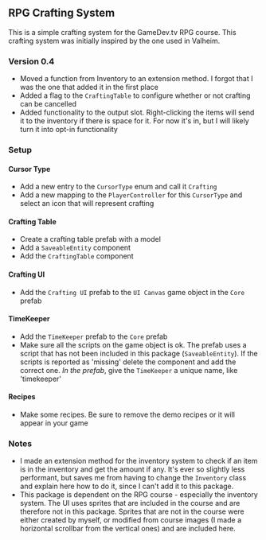 ## RPG Crafting System
This is a simple crafting system for the GameDev.tv RPG course. This crafting system was initially inspired by the one used in Valheim.

### Version 0.4
* Moved a function from Inventory to an extension method. I forgot that I was the one that added it in the first place
* Added a flag to the `CraftingTable` to configure whether or not crafting can be cancelled
* Added functionality to the output slot. Right-clicking the items will send it to the inventory if there is space for it. For now it's in, but I will likely turn it into opt-in functionality

### Setup
#### Cursor Type
* Add a new entry to the `CursorType` enum and call it `Crafting`
* Add a new mapping to the `PlayerController` for this `CursorType` and select an icon that will represent crafting

#### Crafting Table
* Create a crafting table prefab with a model
* Add a `SaveableEntity` component
* Add the `CraftingTable` component

#### Crafting UI
* Add the `Crafting UI` prefab to the `UI Canvas` game object in the `Core` prefab

#### TimeKeeper
* Add the `TimeKeeper` prefab to the `Core` prefab
* Make sure all the scripts on the game object is ok. The prefab uses a script that has not been included in this package (`SaveableEntity`). If the scripts is reported as 'missing' delete the component and add the correct one. _In the prefab_, give the `TimeKeeper` a unique name, like 'timekeeper'

#### Recipes
* Make some recipes. Be sure to remove the demo recipes or it will appear in your game

### Notes
* I made an extension method for the inventory system to check if an item is in the inventory and get the amount if any. It's ever so slightly less performant, but saves me from having to change the `Inventory` class and explain here how to do it, since I can't add it to this package.
* This package is dependent on the RPG course - especially the inventory system. The UI uses sprites that are included in the course and are therefore not in this package. Sprites that are not in the course were either created by myself, or modified from course images (I made a horizontal scrollbar from the vertical ones) and are included here.
